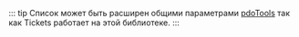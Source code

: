 ::: tip
Список может быть расширен общими параметрами [pdoTools](/components/pdotools/general-properties) так как Tickets работает на этой библиотеке.
:::
